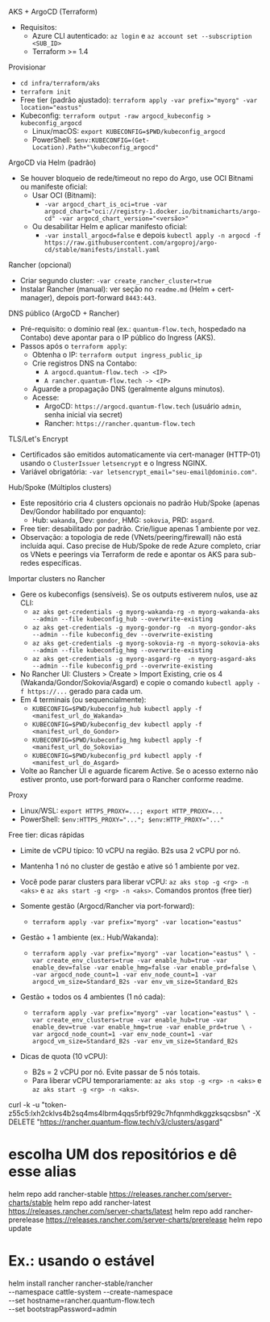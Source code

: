 AKS + ArgoCD (Terraform)

- Requisitos:
  - Azure CLI autenticado: `az login` e `az account set --subscription <SUB_ID>`
  - Terraform >= 1.4

Provisionar

- `cd infra/terraform/aks`
- `terraform init`
- Free tier (padrão ajustado): `terraform apply -var prefix="myorg" -var location="eastus"`
- Kubeconfig: `terraform output -raw argocd_kubeconfig > kubeconfig_argocd`
  - Linux/macOS: `export KUBECONFIG=$PWD/kubeconfig_argocd`
  - PowerShell: `$env:KUBECONFIG=(Get-Location).Path+"\kubeconfig_argocd"`

ArgoCD via Helm (padrão)

- Se houver bloqueio de rede/timeout no repo do Argo, use OCI Bitnami ou manifeste oficial:
  - Usar OCI (Bitnami):
    - `-var argocd_chart_is_oci=true -var argocd_chart="oci://registry-1.docker.io/bitnamicharts/argo-cd" -var argocd_chart_version="<versão>"`
  - Ou desabilitar Helm e aplicar manifesto oficial:
    - `-var install_argocd=false` e depois `kubectl apply -n argocd -f https://raw.githubusercontent.com/argoproj/argo-cd/stable/manifests/install.yaml`

Rancher (opcional)

- Criar segundo cluster: `-var create_rancher_cluster=true`
- Instalar Rancher (manual): ver seção no `readme.md` (Helm + cert-manager), depois port-forward `8443:443`.

DNS público (ArgoCD + Rancher)

- Pré-requisito: o domínio real (ex.: `quantum-flow.tech`, hospedado na Contabo) deve apontar para o IP público do Ingress (AKS).
- Passos após o `terraform apply`:
  - Obtenha o IP: `terraform output ingress_public_ip`
  - Crie registros DNS na Contabo:
    - `A argocd.quantum-flow.tech -> <IP>`
    - `A rancher.quantum-flow.tech -> <IP>`
  - Aguarde a propagação DNS (geralmente alguns minutos).
  - Acesse:
    - ArgoCD: `https://argocd.quantum-flow.tech` (usuário `admin`, senha inicial via secret)
    - Rancher: `https://rancher.quantum-flow.tech`

TLS/Let's Encrypt

- Certificados são emitidos automaticamente via cert-manager (HTTP-01) usando o `ClusterIssuer` `letsencrypt` e o Ingress NGINX.
- Variável obrigatória: `-var letsencrypt_email="seu-email@dominio.com"`.

Hub/Spoke (Múltiplos clusters)

- Este repositório cria 4 clusters opcionais no padrão Hub/Spoke (apenas Dev/Gondor habilitado por enquanto):
  - Hub: `wakanda`, Dev: `gondor`, HMG: `sokovia`, PRD: `asgard`.
- Free tier: desabilitado por padrão. Crie/ligue apenas 1 ambiente por vez.
- Observação: a topologia de rede (VNets/peering/firewall) não está incluída aqui. Caso precise de Hub/Spoke de rede Azure completo, criar os VNets e peerings via Terraform de rede e apontar os AKS para sub-redes específicas.

Importar clusters no Rancher

- Gere os kubeconfigs (sensíveis). Se os outputs estiverem nulos, use az CLI:
  - `az aks get-credentials -g myorg-wakanda-rg -n myorg-wakanda-aks --admin --file kubeconfig_hub --overwrite-existing`
  - `az aks get-credentials -g myorg-gondor-rg  -n myorg-gondor-aks  --admin --file kubeconfig_dev --overwrite-existing`
  - `az aks get-credentials -g myorg-sokovia-rg -n myorg-sokovia-aks --admin --file kubeconfig_hmg --overwrite-existing`
  - `az aks get-credentials -g myorg-asgard-rg  -n myorg-asgard-aks  --admin --file kubeconfig_prd --overwrite-existing`
- No Rancher UI: Clusters > Create > Import Existing, crie os 4 (Wakanda/Gondor/Sokovia/Asgard) e copie o comando `kubectl apply -f https://...` gerado para cada um.
- Em 4 terminais (ou sequencialmente):
  - `KUBECONFIG=$PWD/kubeconfig_hub kubectl apply -f <manifest_url_do_Wakanda>`
  - `KUBECONFIG=$PWD/kubeconfig_dev kubectl apply -f <manifest_url_do_Gondor>`
  - `KUBECONFIG=$PWD/kubeconfig_hmg kubectl apply -f <manifest_url_do_Sokovia>`
  - `KUBECONFIG=$PWD/kubeconfig_prd kubectl apply -f <manifest_url_do_Asgard>`
- Volte ao Rancher UI e aguarde ficarem Active. Se o acesso externo não estiver pronto, use port-forward para o Rancher conforme readme.

Proxy

- Linux/WSL: `export HTTPS_PROXY=...; export HTTP_PROXY=...`
- PowerShell: `$env:HTTPS_PROXY="..."; $env:HTTP_PROXY="..."`


Free tier: dicas rápidas

- Limite de vCPU típico: 10 vCPU na região. B2s usa 2 vCPU por nó.
- Mantenha 1 nó no cluster de gestão e ative só 1 ambiente por vez.
- Você pode parar clusters para liberar vCPU: `az aks stop -g <rg> -n <aks>` e `az aks start -g <rg> -n <aks>`.
Comandos prontos (free tier)

- Somente gestão (Argocd/Rancher via port-forward):
  - `terraform apply -var prefix="myorg" -var location="eastus"`

- Gestão + 1 ambiente (ex.: Hub/Wakanda):
  - `terraform apply -var prefix="myorg" -var location="eastus" \
     -var create_env_clusters=true -var enable_hub=true -var enable_dev=false -var enable_hmg=false -var enable_prd=false \
     -var argocd_node_count=1 -var env_node_count=1 -var argocd_vm_size=Standard_B2s -var env_vm_size=Standard_B2s`

- Gestão + todos os 4 ambientes (1 nó cada):
  - `terraform apply -var prefix="myorg" -var location="eastus" \
     -var create_env_clusters=true -var enable_hub=true -var enable_dev=true -var enable_hmg=true -var enable_prd=true \
     -var argocd_node_count=1 -var env_node_count=1 -var argocd_vm_size=Standard_B2s -var env_vm_size=Standard_B2s`

- Dicas de quota (10 vCPU):
  - B2s = 2 vCPU por nó. Evite passar de 5 nós totais.
  - Para liberar vCPU temporariamente: `az aks stop -g <rg> -n <aks>` e `az aks start -g <rg> -n <aks>`.



curl -k -u "token-z55c5:lxh2cklvs4b2sq4ms4lbrm4qqs5rbf929c7hfqnmhdkggzksqcsbsn" -X DELETE "https://rancher.quantum-flow.tech/v3/clusters/asgard"

# escolha UM dos repositórios e dê esse alias
helm repo add rancher-stable https://releases.rancher.com/server-charts/stable
helm repo add rancher-latest https://releases.rancher.com/server-charts/latest
helm repo add rancher-prerelease https://releases.rancher.com/server-charts/prerelease
helm repo update


# Ex.: usando o estável
helm install rancher rancher-stable/rancher \
  --namespace cattle-system --create-namespace \
  --set hostname=rancher.quantum-flow.tech \
  --set bootstrapPassword=admin
